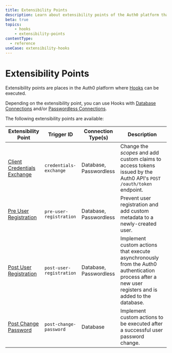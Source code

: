 ```yaml
---
title: Extensibility Points
description: Learn about extensibility points of the Auth0 platform that are available to use with Hooks.
beta: true
topics:
    - hooks
    - extensibility-points
contentType:
  - reference
useCase: extensibility-hooks
---
```


# Extensibility Points

Extensibility points are places in the Auth0 platform where [Hooks](/hooks) can be executed.

Depending on the extensibility point, you can use Hooks with [Database Connections](/connections/database) and/or [Passwordless Connections](/connections/passwordless).

The following extensibility points are available:

| Extensibility Point | Trigger ID | Connection Type(s) | Description | 
|---------------------|-----------|-----------------|-------------|
| [Client Credentials Exchange](/hooks/client-credentials-exchange) | `credentials-exchange` | Database, Passwordless | Change the <dfn data-key="scope">scopes</dfn> and add custom claims to access tokens issued by the Auth0 API's `POST /oauth/token` endpoint. |
| [Pre User Registration](/hooks/pre-user-registration) | `pre-user-registration` | Database, Passwordless | Prevent user registration and add custom metadata to a newly-created user. |
| [Post User Registration](/hooks/post-user-registration) | `post-user-registration` | Database, Passwordless | Implement custom actions that execute asynchronously from the Auth0 authentication process after a new user registers and is added to the database. |
| [Post Change Password](/hooks/guides/post-change-password) | `post-change-password` | Database | Implement custom actions to be executed after a successful user password change. |